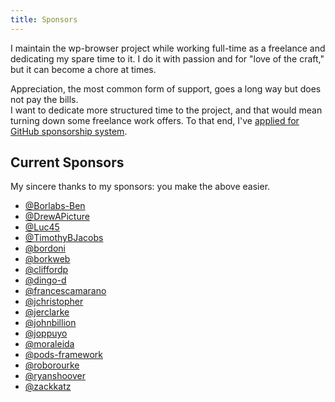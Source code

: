 ```yaml
---
title: Sponsors
---
```


I maintain the wp-browser project while working full-time as a freelance and dedicating my spare time to it.
I do it with passion and for "love of the craft," but it can become a chore at times.

Appreciation, the most common form of support, goes a long way but does not pay the bills.  
I want to dedicate more structured time to the project, and that would mean turning down some freelance work offers.
To that end, I've [applied for GitHub sponsorship system](https://github.com/sponsors/lucatume).

## Current Sponsors

My sincere thanks to my sponsors: you make the above easier.

* [@Borlabs-Ben](https://github.com/Borlabs-Ben)
* [@DrewAPicture](https://github.com/DrewAPicture)
* [@Luc45](https://github.com/Luc45)
* [@TimothyBJacobs](https://github.com/TimothyBJacobs)
* [@bordoni](https://github.com/bordoni)
* [@borkweb](https://github.com/borkweb)
* [@cliffordp](https://github.com/cliffordp)
* [@dingo-d](https://github.com/dingo-d)
* [@francescamarano](https://github.com/francescamarano)
* [@jchristopher](https://github.com/jchristopher)
* [@jerclarke](https://github.com/jerclarke)
* [@johnbillion](https://github.com/johnbillion)
* [@joppuyo](https://github.com/joppuyo)
* [@moraleida](https://github.com/johnbillion/moreleida)
* [@pods-framework](https://github.com/pods-framework)
* [@roborourke](https://github.com/roborourke)
* [@ryanshoover](https://github.com/ryanshoover)
* [@zackkatz](https://github.com/zackkatz)
